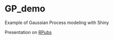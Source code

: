# GP_demo
Example of Gaussian Process modeling with Shiny

Presentation on [RPubs](http://rpubs.com/italogoncalves/GP_intro)
